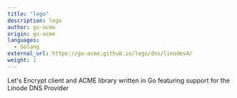 ```yaml
---
title: "lego"
description: lego
author: go-acme
origin: go-acme
languages:
  - Golang
external_url: https://go-acme.github.io/lego/dns/linodev4/
weight: 1
---
```


Let's Encrypt client and ACME library written in Go featuring support for the Linode DNS Provider
